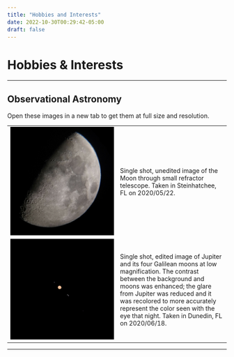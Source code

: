 ```yaml
---
title: "Hobbies and Interests"
date: 2022-10-30T00:29:42-05:00
draft: false
---
```


# Hobbies & Interests

---

## Observational Astronomy

Open these images in a new tab to get them at full size and resolution.

<table style="width:100%">
  <tr>
    <td width="50%"><img src="/media/topics/hobbies_and_interests/Moon.png" width="100%"></td>
    <td>
      <p>
        Single shot, unedited image of the Moon through small refractor telescope. Taken in Steinhatchee, FL on 2020/05/22.
      </p>
    </td>
  </tr>
  <tr>
    <td width="50%"><img src="/media/topics/hobbies_and_interests/JupiterAndGalileanMoons.png" width="100%"></td>
    <td>
      <p>
        Single shot, edited image of Jupiter and its four Galilean moons at low magnification. The contrast between the background and moons was enhanced; the glare from Jupiter was reduced and it was recolored to more accurately represent the color seen with the eye that night. Taken in Dunedin, FL on 2020/06/18.
      </p>
    </td>
</table>

---
